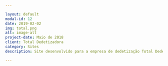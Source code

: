 ```yaml
---

layout: default
modal-id: 12
date: 2019-02-02
img: total.png
alt: image-alt
project-date: Maio de 2018
client: Total Dedetizadora
category: Sites
description: Site desenvolvido para a empresa de dedetização Total Dedetizadora em wordpress. Link direto para o site <a href="http://totaldedetizadora.com.br/">TotalDedetizaora.com.br</a>.

---
```


